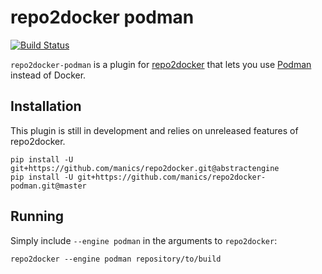 # repo2docker podman

[![Build Status](https://travis-ci.org/manics/repo2docker-podman.svg?branch=master)](https://travis-ci.org/manics/repo2docker-podman)

`repo2docker-podman` is a plugin for [repo2docker](http://repo2docker.readthedocs.io) that lets you use [Podman](https://podman.io/) instead of Docker.


## Installation

This plugin is still in development and relies on unreleased features of repo2docker.

    pip install -U git+https://github.com/manics/repo2docker.git@abstractengine
    pip install -U git+https://github.com/manics/repo2docker-podman.git@master


## Running

Simply include `--engine podman` in the arguments to `repo2docker`:

    repo2docker --engine podman repository/to/build
